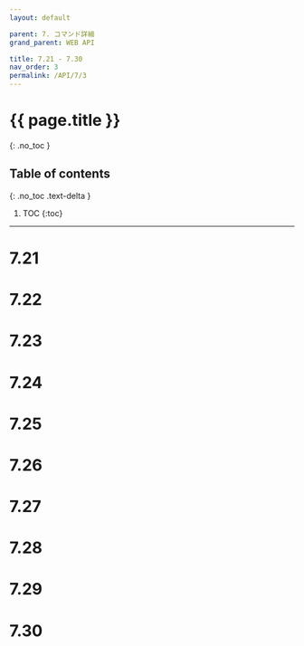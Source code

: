 ```yaml
---
layout: default

parent: 7. コマンド詳細
grand_parent: WEB API

title: 7.21 - 7.30
nav_order: 3
permalink: /API/7/3
---
```


# {{ page.title }}
{: .no_toc }

## Table of contents 
{: .no_toc .text-delta }

1. TOC
{:toc}

---

# 7.21

# 7.22

# 7.23

# 7.24

# 7.25

# 7.26

# 7.27

# 7.28

# 7.29

# 7.30
